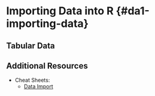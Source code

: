 # Importing Data into R {#da1-importing-data}

## Tabular Data

## Additional Resources

* Cheat Sheets:
  + [Data Import](https://github.com/rstudio/cheatsheets/raw/master/data-import.pdf)
